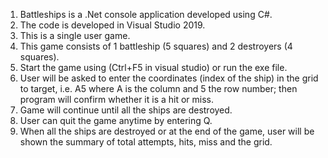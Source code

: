 1.  Battleships is a .Net console application developed using C#.
2.  The code is developed in Visual Studio 2019.
3.  This is a single user game.
4.  This game consists of 1 battleship (5 squares) and 2 destroyers (4 squares).
5.  Start the game using (Ctrl+F5 in visual studio) or run the exe file.
6.  User will be asked to enter the coordinates (index of the ship) in the grid to target, i.e. A5 where A is the column and 5 the row number; then program will confirm whether it is a hit or miss.
7.  Game will continue until all the ships are destroyed.
8.  User can quit the game anytime by entering Q.
9.  When all the ships are destroyed or at the end of the game, user will be shown the summary of total attempts, hits, miss and the grid.
